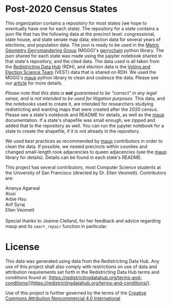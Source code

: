 # Post-2020 Census States

This organization contains a repository for most states (we hope to eventually have one for each state).  The repository for a state contains a json file that has the following data at the precinct level: congressional, state house, and state senate map data; election data for several years of elections; and population data.  The json is ready to be used in the [Metric Geometry Gerrymandering Group](https://mggg.org/) (MGGG)'s [gerrychain](https://github.com/mggg/GerryChain/releases) python library.  The json shared for each state was made using the jupyter notebook shared in that state's repository, and the cited data.  The data used is all taken from the [Redistricting Data Hub](https://redistrictingdatahub.org/) (RDH), and election data is the [Voting and Election Science Team](https://election.lab.ufl.edu/precinct-data/) (VEST) data that is shared on RDH.  We used the MGGG's [maup](https://github.com/mggg/maup) python library to clean and coalesce the data.  Please see our [article](https://arxiv.org/abs/2503.13521) for more details.

*Please note that this data is **not** guaranteed to be "correct" in any legal sense, and is not intended to be used for litigation purposes.*  This data, and the notebooks used to create it, are intended for researchers studying redistricting and wanting maps that were created after the 2020 census.  Please see a state's notebook and README for details, as well as the [maup](https://github.com/mggg/maup) documentation.  If a state's shapefile was small enough, we zipped and added that to the repository as well.  You can run the jupyter notebook for a state to create the shapefile, if it is not already in the repository.

We used best practices as recommended by [maup](https://github.com/mggg/maup) contributors in order to clean the data.  If possible, we nested precincts within counties and changed small-length rook adjacencies to queen adjacencies (see the [maup](https://github.com/mggg/maup) library for details).  Details can be found in each state's README.

This project has several contributors, most Computer Science students at the University of San Francisco (directed by Dr. Ellen Veomett).  Contributors are:

Ananya Agarwal<br>
Alusi<br>
Arbie Hsu<br>
Arif Syraj<br>
Ellen Veomett
<br>
<br>
Special thanks to Jeanne Clelland, for her feedback and advice regarding maup and its `smart_repair` function in particular.

# License
This data was generated using data from the Redistricting Data Hub.  Any use of this project shall also comply with restrictions on use of data and attribution requirements set forth in the Redistricting Data Hub terms and conditions found at: [https://redistrictingdatahub.org/terms-and-conditions/](https://redistrictingdatahub.org/terms-and-conditions/).

Use of this project is further governed by the terms of the [Creative Commons Attribution Noncommercial 4.0 International](https://creativecommons.org/licenses/by-nc/4.0/legalcode.en)

